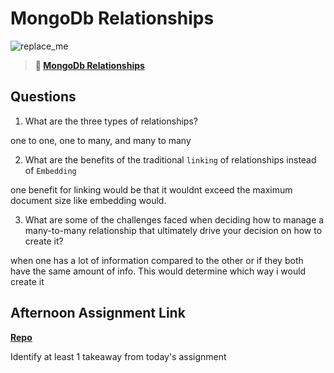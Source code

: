 # MongoDb Relationships

![replace_me](https://codeworks.blob.core.windows.net/public/assets/img/illustrations/placeholder.svg)

> **📖 [MongoDb Relationships](https://codeworksacademy.com/fs-student-guide/resources/wk5/02-Relationships)**

## Questions

1. What are the three types of relationships?

one to one, one to many, and many to many

2. What are the benefits of the traditional `linking` of relationships instead of `Embedding`

one benefit for linking would be that it wouldnt exceed the maximum document size like embedding would. 

3. What are some of the challenges faced when deciding how to manage a many-to-many relationship that ultimately drive your decision on how to create it?

when one has a lot of information compared to the other or if they both have the same amount of info. This would determine which way i would create it 

## Afternoon Assignment Link

**[Repo](https://github.com/Seth-McCormick/Gregslist-api.git)**

Identify at least 1 takeaway from today's assignment
